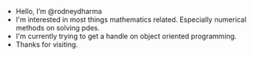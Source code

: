 - Hello, I’m @rodneydharma
- I'm interested in most things mathematics related. Especially numerical methods on solving pdes. 
- I'm currently trying to get a handle on object oriented programming. 
- Thanks for visiting. 


<!---
rodneydharma/rodneydharma is a ✨ special ✨ repository because its `README.md` (this file) appears on your GitHub profile.
You can click the Preview link to take a look at your changes.
--->
